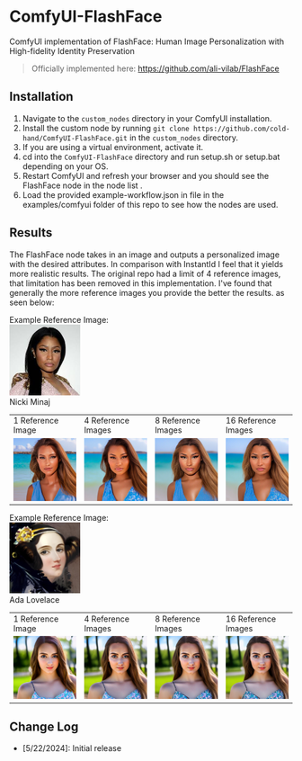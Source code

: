 # ComfyUI-FlashFace
ComfyUI implementation of FlashFace: Human Image Personalization with High-fidelity Identity Preservation </center>
> Officially implemented here: https://github.com/ali-vilab/FlashFace

## Installation </center>
1. Navigate to the `custom_nodes` directory in your ComfyUI installation.
2. Install the custom node by running `git clone https://github.com/cold-hand/ComfyUI-FlashFace.git` in the `custom_nodes` directory.
3. If you are using a virtual environment, activate it.
4. cd into the `ComfyUI-FlashFace` directory and run setup.sh or setup.bat depending on your OS.
5. Restart ComfyUI and refresh your browser and you should see the FlashFace node in the node list .
6. Load the provided example-workflow.json in file in the examples/comfyui folder of this repo to see how the nodes are used.

## Results </center>
The FlashFace node takes in an image and outputs a personalized image with the desired attributes. In comparison with InstantId
I feel that it yields more realistic results. The original repo had a limit of 4 reference images, that limitation has been removed in this implementation.
I've found that generally the more reference images you provide the better the results. as seen below:

Example Reference Image: 
<br /><img src="examples/comfyui/Nicki/source.jpeg" width=25% height=auto>
<br />Nicki Minaj
<table>
  <tr>
    <td>1 Reference Image</td>
     <td>4 Reference Images</td>
     <td>8 Reference Images</td>
     <td>16 Reference Images</td>
  </tr>
  <tr>
    <td><img src="examples/comfyui/Nicki/1.png" width=100% height=auto></td>
    <td><img src="examples/comfyui/Nicki/4.png" width=100% height=auto></td>
    <td><img src="examples/comfyui/Nicki/8.png" width=100% height=auto></td>
    <td><img src="examples/comfyui/Nicki/16.png" width=100% height=auto></td>
  </tr>
</table>

Example Reference Image: 
<br /><img src="examples/comfyui/Ada/source.jpeg" width=25% height=auto>
<br />Ada Lovelace
<table>
  <tr>
    <td>1 Reference Image</td>
     <td>4 Reference Images</td>
     <td>8 Reference Images</td>
     <td>16 Reference Images</td>
  </tr>
  <tr>
    <td><img src="examples/comfyui/Ada/1.png" width=100% height=auto></td>
    <td><img src="examples/comfyui/Ada/4.png" width=100% height=auto></td>
    <td><img src="examples/comfyui/Ada/8.png" width=100% height=auto></td>
    <td><img src="examples/comfyui/Ada/16.png" width=100% height=auto></td>
  </tr>
</table>



## Change Log
- [5/22/2024]: Initial release